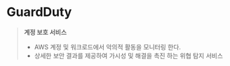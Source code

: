 # GuardDuty
> **계정 보호 서비스**
> - AWS 계정 및 워크로드에서 악의적 활동을 모니터링 한다.
> - 상세한 보안 결과를 제공하여 가시성 및 해결을 촉진 하는 위협 탐지 서비스 